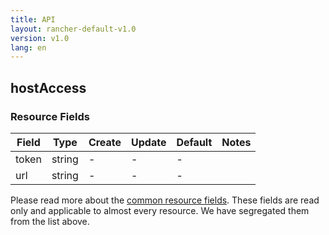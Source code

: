```yaml
---
title: API
layout: rancher-default-v1.0
version: v1.0
lang: en
---
```


## hostAccess



### Resource Fields

Field | Type | Create | Update | Default | Notes
---|---|---|---|---|---
token | string | - | - | - | 
url | string | - | - | - | 


Please read more about the [common resource fields]({{site.baseurl}}/rancher/{{page.version}}/{{page.lang}}/api/common/). 
These fields are read only and applicable to almost every resource. We have segregated them from the list above.







